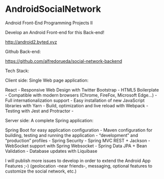 # AndroidSocialNetwork
Android Front-End Programming Projects II 

Develop an Android Front-end for this Back-end!

http://android2.byted.xyz

Github Back-end:

https://github.com/alfredorueda/social-network-backend

Tech Stack:

Client side:
Single Web page application:

React -
Responsive Web Design with Twitter Bootstrap -
HTML5 Boilerplate - 
Compatible with modern browsers (Chrome, FireFox, Microsoft Edge…) -
Full internationalization support -
Easy installation of new JavaScript libraries with Yarn -
Build, optimization and live reload with Webpack -
Testing with Jest and Protractor -

Server side:
A complete Spring application:

Spring Boot for easy application configuration -
Maven configuration for building, testing and running the application -
“development” and “production” profiles -
Spring Security -
Spring MVC REST + Jackson -
WebSocket support with Spring Websocket -
Spring Data JPA + Bean Validation -
Database updates with Liquibase 

I will publish more issues to develop in order to extend the Android App Features ;-)
(geolocation -near friends-, messaging, optional features to customize the social network, etc.)



